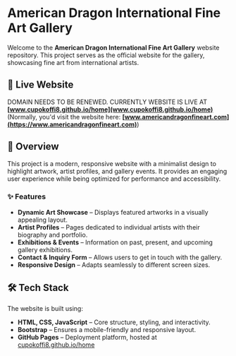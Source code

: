 # American Dragon International Fine Art Gallery  

Welcome to the **American Dragon International Fine Art Gallery** website repository. This project serves as the official website for the gallery, showcasing fine art from international artists.  

## 🌟 Live Website  

DOMAIN NEEDS TO BE RENEWED. CURRENTLY WEBSITE IS LIVE AT **[www.cupokoffi8.github.io/home](www.cupokoffi8.github.io/home)**
(Normally, you'd visit the website here: **[www.americandragonfineart.com](https://www.americandragonfineart.com)**)

## 📌 Overview  
This project is a modern, responsive website with a minimalist design to highlight artwork, artist profiles, and gallery events. It provides an engaging user experience while being optimized for performance and accessibility.  

### ✨ Features  
- **Dynamic Art Showcase** – Displays featured artworks in a visually appealing layout.  
- **Artist Profiles** – Pages dedicated to individual artists with their biography and portfolio.  
- **Exhibitions & Events** – Information on past, present, and upcoming gallery exhibitions.  
- **Contact & Inquiry Form** – Allows users to get in touch with the gallery.  
- **Responsive Design** – Adapts seamlessly to different screen sizes.  

## 🛠️ Tech Stack  
The website is built using:  
- **HTML, CSS, JavaScript** – Core structure, styling, and interactivity.  
- **Bootstrap** – Ensures a mobile-friendly and responsive layout.  
- **GitHub Pages** – Deployment platform, hosted at [cupokoffi8.github.io/home](https://cupokoffi8.github.io/home)

